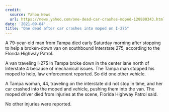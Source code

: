 ```yaml
---
credit:
  source: Yahoo News
  url: https://news.yahoo.com/one-dead-car-crashes-moped-120800343.html
date: '2021-09-04'
title: "One dead after car crashes into moped on I-275"
---
```

A 79-year-old man from Tampa died early Saturday morning after stopping to help a broken-down van on southbound Interstate 275, according to the Florida Highway Patrol.

A van traveling I-275 in Tampa broke down in the center lane north of Interstate 4 because of mechanical issues. The Tampa man stopped his moped to help, law enforcement reported. So did one other vehicle.

A Tampa woman, 44, traveling on the interstate did not stop in time, and her car crashed into the moped and vehicle, pushing them into the van. The moped driver died from injuries at the scene, Florida Highway Patrol said.

No other injuries were reported.
